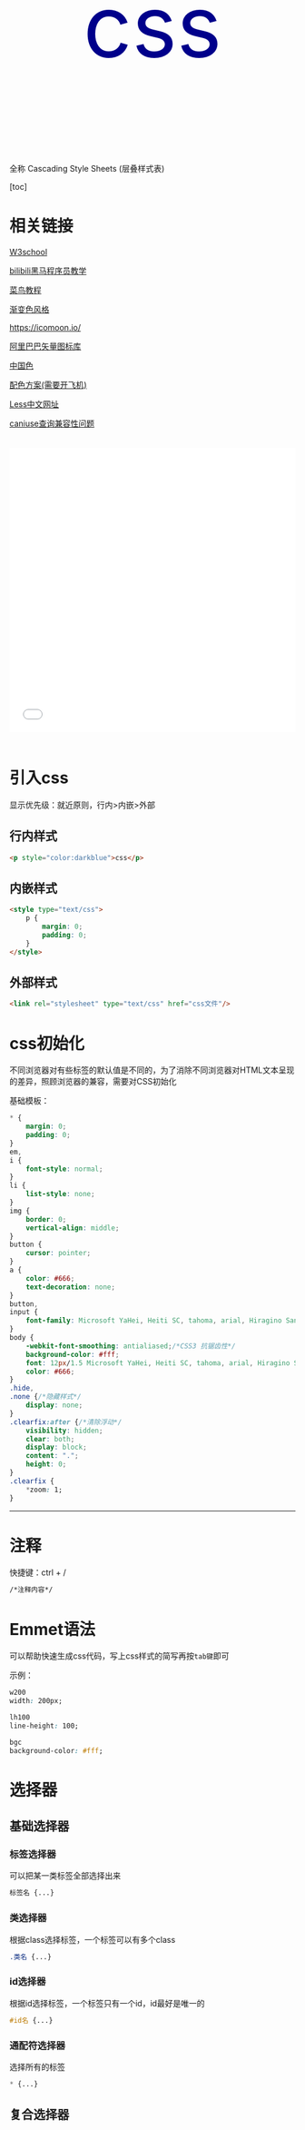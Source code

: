 <p align='center' style="font-size:150px; color:darkblue">css</p>

全称 Cascading Style Sheets (层叠样式表)

[toc]

# 相关链接

[W3school](https://www.w3school.com.cn/index.html) 

[bilibili黑马程序员教学](https://www.bilibili.com/video/BV14J4114768?p=1) 

[菜鸟教程](https://www.runoob.com/) 

[渐变色风格](https://uigradients.com/#Windy) 

https://icomoon.io/

[阿里巴巴矢量图标库](https://www.iconfont.cn/) 

[中国色](http://zhongguose.com/#hehuanhong) 

[配色方案(需要开飞机)](https://colorhunt.co/) 

[Less中文网址](http://lesscss.cn) 

[caniuse查询兼容性问题](https://caniuse.com/) 

<iframe src="//player.bilibili.com/player.html?aid=80149248&bvid=BV14J4114768&cid=137143602&page=1" scrolling="no" border="0" frameborder="no" framespacing="0" allowfullscreen="true" style="width: 100%; height: 500px; max-width: 100%；align:center; padding:20px 0;"> </iframe>



# 引入css

显示优先级：就近原则，行内>内嵌>外部

## 行内样式

```html
<p style="color:darkblue">css</p>
```



## 内嵌样式

```html
<style type="text/css">
	p {
		margin: 0;
		padding: 0;
	}
</style>
```



## 外部样式

```html
<link rel="stylesheet" type="text/css" href="css文件"/>
```





# css初始化

不同浏览器对有些标签的默认值是不同的，为了消除不同浏览器对HTML文本呈现的差异，照顾浏览器的兼容，需要对CSS初始化

基础模板：

```css
* {
	margin: 0;
	padding: 0;
}
em,
i {
	font-style: normal;
}
li {
	list-style: none;
}
img {
	border: 0;
	vertical-align: middle;
}
button {
	cursor: pointer;
}
a {
	color: #666;
	text-decoration: none;
}
button,
input {
	font-family: Microsoft YaHei, Heiti SC, tahoma, arial, Hiragino Sans GB, "\5BBB\4F53", sans-serif;
}
body {
	-webkit-font-smoothing: antialiased;/*CSS3 抗锯齿性*/
	background-color: #fff;
	font: 12px/1.5 Microsoft YaHei, Heiti SC, tahoma, arial, Hiragino Sans GB, "\5BBB\4F53", sans-serif;
	color: #666;
}
.hide,
.none {/*隐藏样式*/
	display: none;
}
.clearfix:after {/*清除浮动*/
	visibility: hidden;
	clear: both;
	display: block;
	content: ".";
	height: 0;
}
.clearfix {
	*zoom: 1;
}
```

---





# 注释

快捷键：ctrl + /

```html
/*注释内容*/
```





# Emmet语法

可以帮助快速生成css代码，写上css样式的简写再按`tab键`即可

示例：

```css
w200
width: 200px;

lh100
line-height: 100;

bgc
background-color: #fff;
```





# 选择器

## 基础选择器

### 标签选择器

可以把某一类标签全部选择出来

```css
标签名 {...}
```



### 类选择器

根据class选择标签，一个标签可以有多个class

```css
.类名 {...}
```



### id选择器

根据id选择标签，一个标签只有一个id，id最好是唯一的

```css
#id名 {...}
```



### 通配符选择器

选择所有的标签

```css
* {...}
```



## 复合选择器

复合选择器是建立在基础选择器之上，对基本选择器进行组合形成的。

### 后代选择器

选择元素1里面的所有元素2

```css
元素1 元素2 {...}
```



### 子选择器

选择元素1里面所有的直接子元素2

```css
元素1 > 元素2 {...}
```



### 并集选择器

并集选择器可以选择多组标签,同时为他们定义相同的样式。通常用于集体声明.

选择元素1和元素2

```css
元素1,
元素2 {...}
```



### 伪类选择器

伪类选择器用于向某些选择器添加特殊的效果，比如给链接添加特殊效果，或选择第1个，第n个元素。

```css
元素:伪类 {...}
```



| 选择符      | 说明                 |
| ----------- | -------------------- |
| a:link      | 所有未被访问的链接   |
| a:visited   | 所有已被访问的链接   |
| a:active    | 鼠标按下未弹起的链接 |
| :hover      | 鼠标指针指向的元素   |
| input:focus | 获得焦点的input元素  |

注意link,visited,hover,active要按照LVHA的顺序编写,否则可能不生效



## CSS3新增选择器

### 属性选择器

属性选择器可以根据元素特定属性的来选择元素

```css
元素[属性] {...}
```



| 选择符           | 说明                               |
| ---------------- | ---------------------------------- |
| E[att]           | 具有att属性的E元素                 |
| **E[att="val"]** | 具有att属性且属性值等于val 的E元素 |
| E[att^="val"]    | 具有att属性且值以val开头的E元素    |
| E[att$="val"]    | 具有att属性且值以val结尾的E元素    |
| E[att*="val"]    | 具有att属性且值中含有val的E元素    |



### 结构伪类选择器

结构伪类选择器主要根据文档结构来选择器元素

```css
元素:结构选择器 {...}
```



| 选择符           | 说明                     |
| ---------------- | ------------------------ |
| E:first-child    | E的第一个子元素          |
| E:last-child     | E的最后一个子元素        |
| E:nth-child(n)   | E的第n个子元素(n从1开始) |
| E:first-of-type  | 第一个E元素              |
| E:last-of-type   | 最后一个E元素            |
| E:nth-of-type(n) | 第n个E元素(n从1开始)     |

* `E:nth-child()`的括号里可以填even，odd，表示所有偶数元素和奇数元素



### 伪元素选择器

伪元素选择器可以帮助我们利用CSS创建新标签元素(行内元素)，而不需要HTML标签，从而简化HTMI结构。

文档树中无法找到该元素

```css
元素::伪元素 {...}
```



| 选择符   | 说明                                          |
| -------- | --------------------------------------------- |
| ::before | 在元素内部的前面插入内容，必须有`content`属性 |
| ::after  | 在元素内部的最后插入内容，必须有`content`属性 |



## 总结

| 符号    | 表示           |
| ------- | -------------- |
| 无      | 标签           |
| .       | class          |
| #       | id             |
| [space] | 后代中的       |
| >       | 直接后代中的   |
| ,       | 和             |
| :       | 伪类，结构伪类 |
| []      | 属性           |
| ::      | 伪元素         |





# 样式

## 未分类样式

| 样式   | 样式值                                                       | 说明 |
| ------ | ------------------------------------------------------------ | ---- |
| width  | 像素，百分比，calc()函数                                     | 宽度 |
| height | 像素，百分比，calc()函数                                     | 高度 |
| filter | 滤镜函数 链接：[滤镜函数](https://www.runoob.com/cssref/css3-pr-filter.html) | 滤镜 |



## 字体样式

|    样式     |            样式值             |                 说明                 |
| :---------: | :---------------------------: | :----------------------------------: |
| font-family | 'Microsoft YaHei'，宋体，...  |                 字体                 |
|  font-size  |             像素              | 字体大小，标题比较特殊，需要单独指定 |
| font-weight | nomal，bold，数字100~900，... |               字体粗细               |
| font-style  |         nomal，italic         |           文字风格（斜体）           |



## 文本样式

| 样式            | 样式值                                  | 说明                               |
| --------------- | --------------------------------------- | ---------------------------------- |
| color           | 颜色                                    | 文本颜色                           |
| text-align      | center，left(默认)，right               | 文本水平对齐方式                   |
| vertical-align  | baseline(默认)，top，middle，bottom     | 垂直对齐方式(行内或行内块元素有效) |
| text-decoration | none，underline，overline，line-through | 文本装饰(下划线，上划线，删除线)   |
| text-indent     | em，表示当前元素1个元素的大小如2em      | 段落首行缩进                       |
| line-height     | 像素                                    | 行间距（行高）                     |
| white-space     | normal(自动换行，默认)，nowrap(不换行)  | 文字显示换行                       |
| text-overflow   | ellipsis(溢出部分用省略号代替)          | 文字溢出显示                       |

文字垂直居中：让行高等于容器的高度也可

<img src="https://cdn.jsdelivr.net/gh/GedRelay/imgs/image-20211126221101303.png" alt="image-20211126221101303" style="zoom: 50%;" /> 

<img src="https://cdn.jsdelivr.net/gh/GedRelay/imgs/image-20211204115413251.png" alt="image-20211204115413251" style="zoom: 67%;" />





## 背景样式

| 样式                  | 样式值                                                       | 说明         |
| --------------------- | ------------------------------------------------------------ | ------------ |
| background-color      | 颜色，transparent(透明)                                      | 背景颜色     |
| background-image      | none，url(图片地址)                                          | 背景图片     |
| background-repeat     | repeat，no-repeat，repeat-x，repeat-y                        | 背景平铺     |
| background-position   | x y坐标，空格隔开，若只有一个参数，另一个默认居中<br/>x和y可以是百分比，像素<br/>也可以是方位名词：top，center，bottom，left，right | 背景图片位置 |
| background-attachment | scroll(滚动，默认)，fixed(固定)                              | 背景图像固定 |

### 背景半透明效果：

```css
background: rgba(a,b,c,d); 其中d是透明度0~1
```

### 背景渐变色：

```css
background: linear-gradient(起始方向, 颜色1, 颜色2, ...);
背景渐变必须添加浏览器私有前缀
background: -webkit-linear-gradient(left, red, blue);
background: -webkit-linear-gradient(left top, red, blue);
```





## 边框样式

边框的关系看盒子模型内容

| 样式          | 样式值                                                       | 说明           |
| ------------- | ------------------------------------------------------------ | -------------- |
| border-width  | 像素                                                         | 边框粗细       |
| border-style  | none，dotted(点线)，dashed(虚线)，solid(实线)，double(双线)<br/>groove(3D凹槽)，ridge(菱形)，inset(3D凹边)，outset(3D凸边) | 边框样式       |
| border-color  | 颜色                                                         | 边框颜色       |
| border        | 粗细 样式 颜色                                               | 复合写法，无序 |
| padding       | 像素，auto<br/>一个值：上下左右<br/>两个值：上下，左右<br/>三个值：上，左右，下<br/>四个值：上，右，下，左 | 内边距         |
| margin        | 像素，auto(块级元素才可以)<br/>一个值：上下左右<br/>两个值：上下，左右<br/>三个值：上，左右，下<br/>四个值：上，右，下，左 | 外边距         |
| border-radius | 像素(表示圆的半径)，百分比                                   | 圆角边框       |

```css
通常css第一句话是这个
* {
    margin: 0;
    padding: 0;
}
```





## 阴影样式

| 样式        | 样式值                                    | 说明     |
| ----------- | ----------------------------------------- | -------- |
| box-shadow  | h-shadow v-shadow blur spread color inset | 盒子阴影 |
| text-shadow | h-shadow v-shadow blur color              | 文字阴影 |
| opacity     | 0~1之间的数字                             | 透明度   |



阴影样式值说明：

| 值       | 描述                           |
| -------- | ------------------------------ |
| h-shadow | 必须。水平阴影的位置，允许负值 |
| v-shadow | 必须。垂直阴影的位置，允许负值 |
| blur     | 可选。模糊距离                 |
| spread   | 可选。阴影尺寸                 |
| color    | 可选。阴影颜色                 |
| inset    | 可选。外部阴影改为内部阴影     |





## 元素显示与隐藏

| 样式       | 样式值                                                    | 说明         |
| ---------- | --------------------------------------------------------- | ------------ |
| display    | block，inline，none(隐藏)                                 | 显示模式     |
| visibility | visible，hidden                                           | 显示隐藏     |
| overflow   | visible，hidden，auto(溢出添加滚动条)，scroll(添加滚动条) | 溢出显示隐藏 |

display隐藏后，不再占有原来的位置

visibility隐藏后，继续占有原来的位置





## 界面样式

| 样式    | 样式值                                                       | 说明     |
| ------- | ------------------------------------------------------------ | -------- |
| cursor  | default(默认)，pointer(小手)，move(十字架)，text($I$形)，not-allowed(禁止) | 鼠标样式 |
| outline | none                                                         | 轮廓线   |
| resize  | none(无法调整)，horizontal(宽度可调)，vertical(高度可调)，both | 调整大小 |





## 样式书写顺序

建议遵循以下顺序：

1. 布局定位属性：display，position，float，clear，visibility，overflow
2. 自身属性：width，height，margin，padding，border，background
3. 文本属性：color，font，text-decoration，text-align，vertical-align，white-space，break-word
4. 其他属性：content，cursor，border-radius，box-shadow，text-shadow 。。。





# 元素类型(元素显示模式)

## 块元素

常见的块元素有`<h1>~<h6>`、`<p>`、`<div>`、`<ul>`、`<ol>`、`<li>`等。

特点：

* 独占一行
* 高度，宽度，外边距以及内边距都可以控制
* 宽度默认是父级宽度的100%
* 里面可以放行内元素或块级元素
* 文字类元素内不能放块级元素



## 行内元素

也称内联元素，常见的行内元素有`<a>`、`<strong>`、`<b>`、`<em>`、`<i>`、`<del>`、`<s>`、`<ins>`、`<u>`、`<span>`等。

特点:

* 相邻行内元素在一行上
* 无法设置高度和宽度
* 宽度默认是本身内容的宽度
* 里面只能放文字或其它行内元素
* a是特殊的行内元素，里面可以放块级元素



## 行内块元素

在行内元素中有几个特殊的标签 `<img />`、`<input />`、`<td>`，它们同时具有块元素和行内元素的特点。

特点：

* 和相邻行内元素(行内块)在一行上，但是他们之间会有空白缝隙。一行可以显示多个(行内元素特点)。
* 宽度默认是它本身内容的宽度(行内元素特点)。
* 高度，行高、外边距以及内边距都可以控制(块级元素特点）。



## 元素显示模式的转换

一个模式需要另一种模式的特性

* 转换为块级元素：`display: block;` 
* 转换为行内元素：`display: inline;` 
* 转换为行内块元素：`display: inline-block;` 

需要更改宽高的一般改成块级元素





# 样式冲突处理

## 继承性

子标签会继承父标签的某些样式



## 优先级

当样式出现冲突时，会检查优先级，若优先级相同则执行层叠性

| 选择器                           | 优先级  |
| -------------------------------- | ------- |
| 继承 或者 *                      | 0,0,0,0 |
| 元素选择器，伪元素选择器         | 0,0,0,1 |
| 类选择器，伪类选择器，属性选择器 | 0,0,1,0 |
| id选择器                         | 0,1,0,0 |
| 行内样式                         | 1,0,0,0 |
| !important                       | 无穷大  |

注意：复合选择器的权重会叠加



## 层叠性

原则：就近原则，哪个样式在后面，就执行哪个样式







# 盒子模型

margin：外边框

border：边框

padding：内边框

<img src="https://cdn.jsdelivr.net/gh/GedRelay/imgs/image-20211127135729758.png" alt="image-20211127135729758" style="zoom:80%;" /> 

| 样式       | 样式值                        | 说明     |
| ---------- | ----------------------------- | -------- |
| box-sizing | content-box(默认)，border-box | 盒子类型 |

* content-box 大小为 width + padding + border
* border-box 大小为 width，即padding和border不会撑开盒子







# 浮动

多个块级元素横向排列用浮动

## 添加浮动

float属性用于创建浮动框，将其移动到一边，直到左边缘或右边缘触及包含块或另一个浮动框的边缘。

| 样式  | 样式值                  | 说明 |
| ----- | ----------------------- | ---- |
| float | none(默认)，left，right | 浮动 |

特性：

* 浮动的元素与非浮动元素不在同一层，会与后面的元素重叠

* 浮动的元素会一行内显示并顶部对齐
* 浮动的元素会具有行内块元素的特性



## 清除浮动

由于父级盒子很多情况下，不方便给高度，但是子盒子浮动又不占有位置，最后父级盒子高度为0时，就会影响下面的标准流盒子。

**清除浮动的方法：**

* 额外标签法
  * 在末尾添加一个空标签(必须是块级元素)，如`<div style = "clear:both"></div>` 
* 父级添加overflow属性
* 父级添加after伪元素
* 父级添加双伪元素



| 样式     | 样式值                              | 说明                         |
| -------- | ----------------------------------- | ---------------------------- |
| clear    | left，right，both(同时清除左右浮动) | 清除浮动                     |
| overflow | hidden(隐藏溢出部分)，auto，scroll  | 当内容溢出元素框时发生的事情 |

```css
/*after伪元素清除浮动*/
.clearfix:after {
    content: "";
    display: block;
    height: 0;
    clear: both;
    visibility: hidden;
}
/*双伪元素清除浮动*/
.clearfix:before, .clearfix:after {
    content: "";
    display: table;
}
.clearfix:after {
    clear:both;
}
```







# 定位

定位∶将盒子定在某一个位置，所以定位也是在摆放盒子，按照定位的方式移动盒子。

定位 = 定位模式 + 边偏移

| 样式     | 样式值                                          | 说明                                   |
| -------- | ----------------------------------------------- | -------------------------------------- |
| position | static(默认)，relative，absolute，fixed，sticky | 定位模式：静态，相对，绝对，固定，粘性 |
| top      | 像素                                            | 顶端偏移量，相对于父元素上边线的距离   |
| bottom   | 像素                                            | 底部偏移量，相对于父元素下边线的距离   |
| left     | 像素                                            | 左侧偏移量，相对于父元素左边线的距离   |
| right    | 像素                                            | 右侧偏移量，相对于父元素右边线的距离   |

一般父元素使用相对定位，子元素使用绝对定位

* 行内元素添加绝对或者固定定位，可以直接设置高度和宽度。
* 块级元素添加绝对或者固定定位，如果不给宽度或者高度，默认大小是内容的大小。
* 浮动会压住下面标准流的盒子，但不会压住里面的文字，而绝对定位或者固定定位会压住所有内容



## 静态定位 static

元素默认就是静态定位(无定位)，按照标准流特性摆放位置，没有边偏移。



## 相对定位 relative

相对定位是元素在移动位置的时候，是相对于它原来的位置来说的

* 以原位置为参照点移动元素

* 添加相对定位后，原来的位置还占用(不脱标)



## 绝对定位 absolute

绝对定位是元素在移动位置的时候，是相对于它祖先元素来说的

* 以最近的有定位的父亲为参照点移动元素

* 如果没有祖先元素或者祖先元素没有定位，则以浏览器(Document)为准定位
* 添加绝对定位后，原来的位置不再占用(脱标)



## 固定定位 fixed

固定定位是元素固定于浏览器可视区的位置，不受滚动条影响。

主要使用场景∶可以在浏览器页面滚动时元素的位置不会改变。

* 以浏览器可视窗口为参照点移动元素

* 添加固定定位后，原来的位置不再占用(脱标)



## 粘性定位 sticky

粘性定位可以被认为是相对定位和固定定位的混合。

一般跟页面滚动搭配使用

* 以浏览器的可视窗口为参照点移动元素（固定定位特点)
* 粘性定位占有原先的位置（不脱标，相对定位特点)
* 必须添加top，left，right，bottom其中一个才有效



## 定位叠放次序

当盒子相互重叠时，可以使用z-index来设置层级

* 只有定位的元素才有z-index

* 数字越大，越靠上
* 若层级相同，按书写顺序，后面的在上

| 样式    | 样式值              | 说明    |
| ------- | ------------------- | ------- |
| z-index | 整数(可0可负)，auto | z轴层级 |







# 字体图标

http://icomoon.io

[阿里巴巴矢量图标库](https://www.iconfont.cn/) 

阿里巴巴矢量图库使用步骤：

1.在网站中挑选图标并下载

2.解压后把文件夹中的css和ttf文件放入项目中

3.引入css文件 `<link rel="stylesheet" href="css/iconfont.css"/>` 

4.将css文件中ttf的路径修改正确

5.通过设置元素的class来引用图标 `<span class="iconfont icon-biaoji"></span>` 





# 过渡动画

过渡动画:是从一个状态渐渐的过渡到另外—个状态，通常和`:hover`一起使用

```css
transition: 要过渡的属性 花费时间 运动曲线 何时开始;/*改变过个属性后面加逗号*/
如：
div{
    ...
    transition: width 1s, height .5s;
}
div:hover{
    width:400px;
    height: 200px;
}
```

* 属性：想要变化的css属性，宽度高度背景颜色内外边距都可以。如果想要所有的属性都变化过渡，写一个`all`就可以。
* 花费时间：单位为秒,且必须写单位，如`0.5s` 
* 运动曲线：默认是`ease` （可省略）

<img src="https://cdn.jsdelivr.net/gh/GedRelay/imgs/image-20211204181804116.png" alt="image-20211204181804116"  /> 

* 何时开始：延迟触发时间，单位是秒且必须写单位，默认是`0s` （可省略）



# transform样式

css3样式。支持移动，缩放，旋转操作。

* 优点：不会影响其他盒子

| 样式             | 样式值                                     | 说明                           |
| ---------------- | ------------------------------------------ | ------------------------------ |
| transform        | translate(x,y)，scale(x,y)，totate(n)      | 对元素进行平移，旋转，缩放操作 |
| transform-origin | x y空格隔开。可以是 像素，百分比，方位名词 | 改变缩放或旋转的中心           |

综合写法

```css
transform: translate() rotate() scale();
其顺序会影响转换的效果
当同时有位移和其他属性的时候，记得要将位移放到最前
```





## 2D转换

### 移动 translate

让元素在平面内平移

* translate对于行内元素无效

| 函数           | 函数值       | 说明                                                         |
| -------------- | ------------ | ------------------------------------------------------------ |
| translate(x,y) | 像素，百分比 | 向X轴方向移动x像素，向Y轴方向移动y像素。若参数为百分比，则移动的距离以自身大小为参考 |
| translateX(n); | 像素，百分比 | 向X轴方向移动n像素。若参数为百分比，则移动的距离以自身大小为参考 |
| translateY(n); | 像素，百分比 | 向Y轴方向移动n像素。若参数为百分比，则移动的距离以自身大小为参考 |



### 旋转 rotate

让元素在平面内顺时针或逆时针旋转。

* 默认旋转的中心点是元素的中心点(50%, 50%)

| 函数      | 函数值        | 说明                                     |
| --------- | ------------- | ---------------------------------------- |
| rotate(n) | 度数(单位deg) | 角度为正时顺时针旋转，为负时，逆时针旋转 |



### 缩放 scale

让元素放大和缩小

* 默认缩放的中心点是元素的中心点(50%, 50%)

| 函数       | 函数值 | 说明                 |
| ---------- | ------ | -------------------- |
| scale(x,y) | 数字   | 宽放缩x倍，高放缩y倍 |





## 3D转换

### 三维坐标系

* x轴 ：水平向右    右边是正值，左边是负值
* y轴 ：垂直向下    下面是正值，上面是负值
* z轴 ：垂直屏幕    **往外面是正值，往里面是负值** 



### 移动 translate3d

| 函数               | 函数值       | 说明                 |
| ------------------ | ------------ | -------------------- |
| translate3d(x,y,z) | 像素，百分比 | z轴要用像素单位移动  |
| translateZ(n)      | 像素         | 元素向z轴移动n个像素 |



### 透视 perspective

* 如果想要在网页产生3D效果需要透视(理解成3D物体投影在2D平面内)。
* 模拟人类的视觉位置，可认为安排一只眼睛去看
* 透视我们也称为视距∶视距就是人的眼睛到屏幕的距离
* 距离视觉点越近的在电脑平面成像越大，越远成像越小
* 透视的单位是像素
* **透视写在被观察元素的父盒子上面** 

<img src="https://cdn.jsdelivr.net/gh/GedRelay/imgs/image-20220110214133759.png" alt="image-20220110214133759" style="zoom: 67%;" />



| 样式        | 样式值 | 说明              |
| ----------- | ------ | ----------------- |
| perspective | 像素   | 视距，如图所标的d |

 

### 旋转 rotate3d

3D旋转指可以让元素在三维平面内沿着x轴，y轴，z轴或者自定义轴进行旋转。

| 函数              | 函数值                           | 说明                |
| ----------------- | -------------------------------- | ------------------- |
| rotateX(n)        | 度数(单位deg)                    | 沿x轴旋转n度        |
| rotateY(n)        | 度数(单位deg)                    | 沿y轴旋转n度        |
| rotateZ(n)        | 度数(单位deg)                    | 沿z轴旋转n度        |
| rotate3d(x,y,z,n) | x,y,z是数字构成空间向量，n是度数 | 沿着自定义轴旋转n度 |



### 3D呈现 transform-style

* 控制子元素是否开启三维立体环境
* **代码写给父级**，但是影响的是子盒子

| 样式            | 样式值            | 说明                                     |
| --------------- | ----------------- | ---------------------------------------- |
| transform-style | flat, preserve-3d | 是否开启三维立体环境，默认是`flat`不开启 |







# 动画

动画( animation）是CSS3中具有颠覆性的特征之一，可通过设置多个节点来精确控制一个或一组动画，常用来实现复杂的动画效果。

相比较过渡，动画可以实现更多变化，更多控制，连续自动播放等效果

## 用keyframes定义动画

* `0%`是动画的开始，`100%`是动画的完成。这样的规则就是动画序列。
* 动画是使元素从一种样式逐渐变化为另一种样式的效果。可以改变任意多的样式任意多的次数。
* 用百分比来规定变化发生的时间，或用关键词"`from`"和 "`to`”，等同于`0%`和`100%`。
* 百分比要是整数

```css
@keyframes 动画名称{
	0%{
		样式描述1
	}
    ...
	100%{
		样式描述2
	}
}
```





## 使用动画

| 样式                      | 样式值                                                       | 说明                                            |
| ------------------------- | ------------------------------------------------------------ | ----------------------------------------------- |
| animation-name            | 动画名称                                                     | 选定要执行的动画，**必要属性**                  |
| animation-duration        | 时间(秒s)                                                    | 设定动画执行时间，**必要属性**                  |
| animation-timing-function | 速度曲线                                                     | 动画的速度曲线，默认是 `ease`                   |
| animation-delay           | 时间(秒s)                                                    | 动画何时开始，默认是`0`                         |
| animation-iteration-count | 数字, infinite                                               | 动画被播放的次数，默认是`1`                     |
| animation-direction       | normal, alternate                                            | 规定动画是否在下一周期逆向播放，默认是 `normal` |
| animation-play-state      | running, pause                                               | 动画是否运行或暂停                              |
| animation-fill-mode       | backwards, forwards                                          | 动画结束后状态(回来或停止)，默认是`backwards`   |
| animation                 | 动画名称 持续时间 运动曲线 何时开始 播放次数 是否反方向 动画结束状态 | 合写形式                                        |









# 移动web

## css初始化

初始化推荐使用 normalize.css

[官网地址](http://necolas.github.io/normalize.css) 





## 视口

视口（viewport ）就是浏览器显示页面内容的屏幕区域。视口可以分为布局视口、视觉视口和理想视口

### 布局视口

一般移动设备的浏览器都默认设置了一个布局视口，用于解决早期的PC端页面在手机上显示的问题。

iOS,Android基本都将这个视口分辨率设置为980px，所以PC上的网页大多都能在手机上呈现，只不过元素看上去很小，一般默认可以通过手动缩放网页。

<img src="https://cdn.jsdelivr.net/gh/GedRelay/imgs/image-20220112132810221.png" alt="image-20220112132810221" style="zoom:50%;" />



### 视觉视口

字面意思，它是用户正在看到的网站的区域。注意∶是网站的区域。

我们可以通过缩放去操作视觉视口，但不会影响布局视口，布局视口仍保持原来的宽度。

<img src="https://cdn.jsdelivr.net/gh/GedRelay/imgs/image-20220112133016371.png" alt="image-20220112133016371" style="zoom:50%;" />

### 理想视口

为了使网站在移动端有最理想的浏览和阅读宽度而设定

理想视口，对设备来讲，是最理想的视口尺寸

需要手动添写meta视口标签通知浏览器操作

meta视口标签的主要目的:布局视口的宽度应该与理想视口的宽度一致，简单理解就是设备有多宽，我们布局的视口就多宽



### meta视口标签

写在head标签里

```css
<meta name="viewport" content="width=device-width, user-scalable=no, initial-scale=1.0, maximum-scale=1.0, minimum-scale=1.0"/>
```

| 属性           | 属性值       | 说明             |
| -------------- | ------------ | ---------------- |
| width          | device-width | 视口宽度         |
| initial-scale  | 数字         | 初始缩放比       |
| maximum-scale  | 数字         | 最大缩放比       |
| minnimum-scale | 数字         | 最小缩放比       |
| user-scalable  | yes, no      | 用户是否可以缩放 |





## 二倍图

**如果直接将图片显示在手机上，则图片会模糊。**

需要准备一个长宽都是两倍的图片再将其长宽缩小至一半来显示。

如：需要一个50px * 50px的图片显示，则需要准备一个100px * 100px的图片，再在样式里修改width为50px，height为50px





##  特殊样式

```css
点击高亮清除
-webkit-tap-highlight-color: transparent;

在移动端浏览器默认的外观在ios上加上这个属性才能给按钮和输入框自定义样式
-webkit-appearance: none;

禁用长按页面时的弹出菜单
-webkit-touch-callout: none;
```





# 媒体查询

媒体查询( Media Query ）是CSS3新语法。

使用@media查询，可以针对不同的媒体类型定义不同的样式。**@media可以针对不同的屏幕尺寸设置不同的样式**

## 语法

```css
@media 媒体类型 and|not|only (媒体特性) {
	CSS-Code;
}

and：可以将多个媒体特性连接到一起
not：排除某个媒体类型
only：指定某个特定的媒体类型

例：
/* 在屏幕上，且最大宽度小于等于800像素时，背景颜色设置为蓝色 */
@media screen and (max-width: 800px) {
	body {
		background-color: blue;
	}
}
```





## 媒体类型

将不同的终端设备划分成不同的类型，称为媒体类型

| 值        | 说明                               |
| --------- | ---------------------------------- |
| all       | 用于所有设备                       |
| print     | 用于打印机和打印预览               |
| **scree** | 用于电脑屏幕，平板电脑，智能手机等 |





## 媒体特性

每种媒体类型都具体各自不同的特性，根据不同媒体类型的媒体特性设置不同的展示风格。

| 值        | 说明                               |
| --------- | ---------------------------------- |
| width     | 定义输出设备中页面可见区域的宽度   |
| min-width | 定义输出设备中页面最小可见区域宽度 |
| max-width | 定义输出设备中页面最大可见区域宽度 |





## 引入资源

当样式比较繁多的时候，我们可以针对不同的媒体使用不同stylesheets

原理：直接在link中判断设备的尺寸，然后引用不同的css文件

```css
<link rel="stylesheet" media="媒体类型 and|not|only (媒体特性)" href="xxx.css"/>
```





# 流式布局（百分比布局）

通过**盒子的宽度设置成百分比来根据屏幕的宽度来进行伸缩**，不受固定像素的限制，内容向两侧填充。

流式布局方式是移动web开发使用的比较常见的布局方式。

为了合理显示，可以设置最大和最小宽度

| 样式      | 样式值 | 说明     |
| --------- | ------ | -------- |
| max-width | 像素   | 最大宽度 |
| min-width | 像素   | 最小宽度 |









# flex布局（弹性布局）

flex是 flexible Box的缩写，意为"弹性布局"，用来为盒状模型提供最大的灵活性，任何一个容器都可以指定为flex布局。

* 当我们为父盒子设为flex布局以后，子元素的float、clear和vertical-align属性将失效。
* 采用Flex布局的元素，称为Flex容器( flex container )，简称"容器"。它的所有子元素自动成为容器成员，称为Flex项目( flex item )，简称"项目"。

```css
父盒子需要设定布局方式
display:flex;
```

## 常见父属性

| 样式            | 样式值                                        | 说明                                                  |
| --------------- | --------------------------------------------- | ----------------------------------------------------- |
| flex-direction  | [主轴和侧轴](#主轴和侧轴)                     | 设置主轴方向                                          |
| flex-wrap       | nowrap(默认), wrap                            | 设置子元素是否换行                                    |
| justify-content | [主轴上的元素排列方式](#主轴上的元素排列方式) | 设置主轴上的子元素排列方式                            |
| align-content   | [侧轴上的元素排列方式](#侧轴上的元素排列方式) | 设置侧轴上的子元素的排列方式（多行）                  |
| align-items     | [侧轴上的元素排列方式](#侧轴上的元素排列方式) | 设置侧轴上的子元素的排列方式（单行）                  |
| flex-flow       | 主轴方向 和 是否换行                          | 复合属性，相当于同时设置了flex-direction 和 flex-wrap |





## 主轴和侧轴

元素是跟着主轴来排列的

* 默认主轴方向就是x轴方向，水平向右
* 默认侧轴方向就是y轴方向，水平向下

<img src="https://cdn.jsdelivr.net/gh/GedRelay/imgs/image-20220112151335119.png" alt="image-20220112151335119" style="zoom: 67%;" />

可以通过`flex-direction`样式改变主轴的方向，剩下的就是侧轴

| 属性值         | 说明             |
| -------------- | ---------------- |
| row            | 从左到右（默认） |
| row-reverse    | 从右到左         |
| column         | 从上到下         |
| column-reverse | 从下到上         |





## 主轴上的元素排列方式

可以通过设置`justify-content`样式来设置主轴上元素的排列方式

| 属性值        | 说明                       |
| ------------- | -------------------------- |
| flex-start    | 从头部开始排列（默认）     |
| flex-end      | 从尾部开始排列             |
| center        | 在主轴居中对齐             |
| space-around  | 平分剩余空间               |
| space-between | 先两边贴边，再平分剩余空间 |





## 侧轴上的元素排列方式

可以通过设置`align-content`和`align-items`样式来设置侧轴上元素的排列方式

| 属性值        | 说明                                          |
| ------------- | --------------------------------------------- |
| flex-start    | 从头部开始排列（align-content默认）           |
| flex-end      | 从尾部开始排列                                |
| center        | 在侧轴居中对齐                                |
| stretch       | 拉伸（align-items默认，注意子盒子不要给高度） |
| space-around  | 平分剩余空间                                  |
| space-between | 先两边贴边，再平分剩余空间                    |





## 常见子属性

| 样式       | 样式值             | 说明                            |
| ---------- | ------------------ | ------------------------------- |
| flex       | 数字               | 定义分配剩余空间的份数          |
| align-self | 在侧轴上的排列方式 | 设置自己在侧轴上的排列方式      |
| order      | 数字(可负)         | 排列顺序（越小越靠前，默认是0） |





# rem适配布局

通过rem + 媒体查询 可以实现元素根据屏幕尺寸的变化动态变化

## rem单位

rem (root em)是一个相对单位，类似于em , em是父元素字体大小。

不同的是**rem的基准是相对于html元素的字体大小**。

比如，根元素( html)设置font-size=12px;非根元素设置width.2rem;则换成px表示就是24px





# 响应式布局

原理：就是使用[媒体查询](#媒体查询)针对不同宽度的设备进行布局和样式的设置，从而适配不同设备的目的。

## 响应式尺寸划分

| 设备划分                 | 尺寸区间       |
| ------------------------ | -------------- |
| 超小屏幕（手机）         | < 768px        |
| 小屏设备（平板）         | 768px ~ 992px  |
| 中等屏幕（桌面显示器）   | 992px ~ 1200px |
| 宽屏设备（大桌面显示器） | \>= 1200px     |

1



## 响应式布局容器

响应式需要一个父级做为布局容器，来配合子级元素来实现变化效果。
原理就是在不同屏幕下，通过[媒体查询](#媒体查询)来改变这个布局容器的大小，再改变里面子元素的排列方式和大小,从而实现不同屏幕下，看到不同的页面布局和样式变化。

| 设备划分                 | 尺寸区间       | 常见宽度设置 |
| ------------------------ | -------------- | ------------ |
| 超小屏幕（手机）         | < 768px        | 100%         |
| 小屏设备（平板）         | 768px ~ 992px  | 750px        |
| 中等屏幕（桌面显示器）   | 992px ~ 1200px | 970px        |
| 宽屏设备（大桌面显示器） | \>= 1200px     | 1170px       |

```css
<div class="container"> </div> 布局容器

.container {
	margin: 0 auto;
}
/* 超小屏幕 */
@media screen and (max-width: 767px) {
	.container {
		width: 100%;
	}
/* 小屏设备 */
@media screen and (min-width: 768px) {
	.container {
		width: 750px;
	}
}
/* 中等屏幕 */
@media screen and (min-width: 992px) {
	.container {
		width: 970px;
	}
}
/* 宽屏设备 */
@media screen and (min-width: 1200px) {
	.container {
		width: 1170px;
	}
}
```







# vw/vh

vw/vh是一个相对单位（类似em和rem相对单位)

vw是：viewport width 视口宽度单位，**1vw = 1/100视口宽度** 

vh是： viewport height 视口高度单位，**1vh = 1/100视口高度** 





# Less

CSS代码冗余度高，不好维护，没有计算能力。于是出现了Less

Less ( Leaner Style Sheets）是一门CSS扩展语言，也成为CSS预处理器。它在CSS的语法基础之上，引入了变量，Mixin(混入），运算以及函数等功能，大大简化了CSS的编写，并且降低了CSS的维护成本。

[Less中文网址](http://lesscss.cn) 

## Less使用

1. 新建一个后缀名为`.less`的文件，在这个less文件里面书写less语句。
2. 把我们的less文件，编译生成为css文件。编译Less需要安装插件 [HBuilderX Less编译插件](https://ext.dcloud.net.cn/plugin?id=2031) 
3. 引入css文件





## Less变量

通常存储颜色或大小，方便后续维护

### 定义

* 大小写敏感
* 不能以数字开头
* 不能包含特殊字符

```less
@变量名:值;

@mainColor:red;
```



### 使用

```less
直接使用 @变量名 即可

body {
    background-color: @mainColor;
}
```





## Less嵌套

子元素的样式可以直接写在父元素的样式里面

* 如果有伪类、伪元素、交集选择器，内层选择器前面需要加`&`符号

例：

html代码：

```html
<div class="header">
	<a href="#">文字</a>
</div>
```

css代码：

```css
.header {
	width: 200px;
	height: 200px;
	background-color: pink;
}

.header a {
	color: red;
}

.header a:hover {
	color: blue;
}
```

less代码：

```less
.header {
	width: 200px;
	height: 200px;
	background-color: pink;
	a {
		color: red;
        &:hover {
            color: blue;
        }
	}
}
```





## Less运算

Less提供了加(`+`)、减(`-`)、乘(`*`)、除(`/` )算术运算。任何数字、颜色或者变量都可以参与运算。

* 运算符左右两侧必须加空格
* 两个数参与运算，单位以第一个的单位为准



# Bootstrap

Bootstrap来自Twitter，是目前最受欢迎的前端框架。Bootstrap是基于HTML、CSS和JAVASCRIPT的，它简洁灵活，使得Web开发更加快捷。

[中文官网](http://www.bootcss.com) 

## 使用

1. 创建文件夹结构（在`index.html`同级目录创建`bootstrap`文件夹）
2. 下载bootstrap，解压后放入`bootstrap`文件夹
3. 引入.css样式（其实还有.js文件）
4. 根据官方文档选择想要的样式添加即可





## 布局容器

Bootstrap需要为页面内容和栅格系统包裹一个`.container`容器，Bootstarp预先定义好了两个这种类，根据需要在容器加上对应的类即可

* `container` ：响应式布局容器，将其平均划分为了**12**等份
* `container-fluid`：流式布局容器，适合单独做移动端开发





## 响应式工具

为了加快对移动设备友好的页面开发工作，利用媒体查询功能，并使用这些工具类可以方便的针对不同设备展示或隐藏页面内容。

只需要在元素上添加相应的类即可

|    类名    | 超小屏 | 小屏 | 中屏 | 大屏 |
| :--------: | :----: | :--: | :--: | :--: |
| hidden-xs  |  隐藏  | 可见 | 可见 | 可见 |
| hidden-sm  |  可见  | 隐藏 | 可见 | 可见 |
| hidden-md  |  可见  | 可见 | 隐藏 | 可见 |
| hidden-lg  |  可见  | 可见 | 可见 | 隐藏 |
| visible-xs |  可见  | 隐藏 | 隐藏 | 隐藏 |
| visible-sm |  隐藏  | 可见 | 隐藏 | 隐藏 |
| visible-md |  隐藏  | 隐藏 | 可见 | 隐藏 |
| visible-lg |  隐藏  | 隐藏 | 隐藏 | 可见 |





## 栅格系统

栅格系统用于通过一系列的行( row )与列( column )的组合来创建页面布局，内容就可以放入这些创建好的布局中

### 类前缀

Bootstrap的`container`容器已经平均划分为了12等份，所以只需要将其分配到子元素上即可，而每个子元素也被分为了12等份

实现列的平均划分需要给列添加**类前缀**：`col-类型-份数` 

* `xs，extra small`：超小
* `sm，small`：小
* `md，medium`：中等
* `lg，large`：大

示例：

```html
<div class="container">
	<div class="row">
		<div class="col-lg-5">1</div>
		<div class="col-lg-3">2</div>
		<div class="col-lg-2">3</div>
		<div class="col-lg-2">4</div>
	</div>
</div>
```



### 列偏移

因为父盒子的分数是从左到右分配的，若要实现中间空一些格子，则需要给元素添加列偏移，即让元素向右移动多少份

* 原理其实就是给元素添加一个左侧的margin值

将需要偏移的元素加上类：`col-类型-offset-偏移份数`即可



### 列排序

可以将元素**向右推**若干份数，**向左拉**若干份数，以此实现调整元素顺序

向右推：`col-类型-push-份数` 

向左拉：`col-类型-pull-份数` 





# 奇技淫巧

## 三角形

### 效果：

<img src="https://cdn.jsdelivr.net/gh/GedRelay/imgs/image-20211204114010167.png" alt="image-20211204114010167" style="zoom:80%;" />

### 代码：

```css
#sjx {
	width: 0;
	height: 0;
	line-height: 0; /*兼容性*/
	font-size: 0;   /*兼容性*/
	border: 50px solid transparent;
	border-left-color: #333333;
}
<div id="sjx"></div>
```



### 效果：

<img src="https://cdn.jsdelivr.net/gh/GedRelay/imgs/image-20211204123042742.png" alt="image-20211204123042742" style="zoom: 50%;" />

### 代码：

```css
#sjx {
	width: 0;
	height: 0;
	border-color: transparent red transparent transparent;
	border-style: solid;
	border-width: 22px 8px 0 0;
}
```



## 三角箭头

### 效果：

<img src="https://cdn.jsdelivr.net/gh/GedRelay/imgs/image-20220109204948349.png" alt="image-20220109204948349" style="zoom: 200%;" />

### 代码：

```css
#jiantou {
	position: absolute;
	top: 0;
	right: 0;
	width: 10px;
	height: 10px;
	border-right: 1px solid #000;
	border-bottom: 1px solid #000;
	transform: rotate(45deg);
}
```

